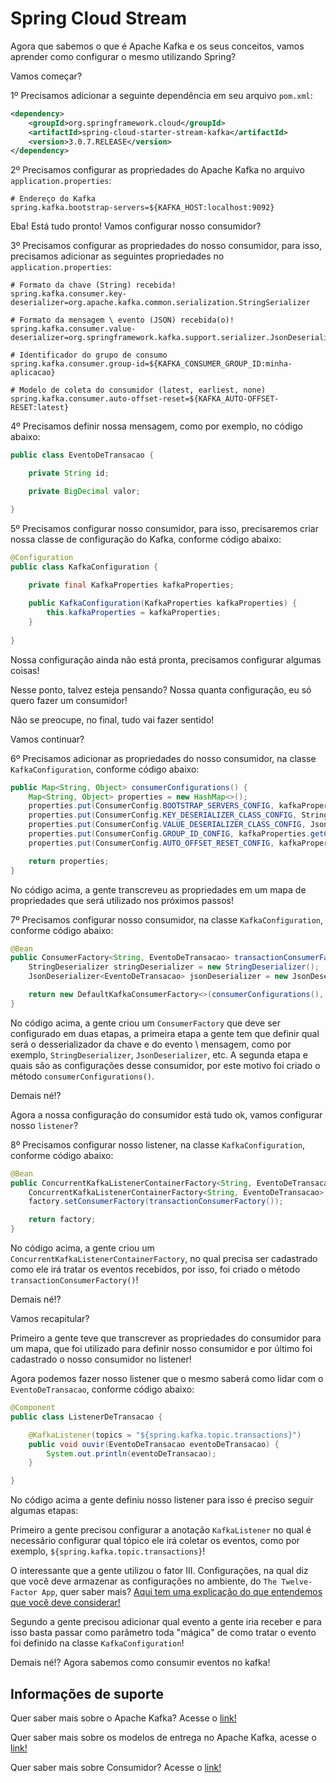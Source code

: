 # Spring Cloud Stream

Agora que sabemos o que é Apache Kafka e os seus conceitos, vamos aprender como configurar o mesmo utilizando Spring?

Vamos começar?

1º Precisamos adicionar a seguinte dependência em seu arquivo `pom.xml`:

```xml
<dependency>
    <groupId>org.springframework.cloud</groupId>
    <artifactId>spring-cloud-starter-stream-kafka</artifactId>
    <version>3.0.7.RELEASE</version>
</dependency>
```

2º Precisamos configurar as propriedades do Apache Kafka no arquivo `application.properties`:

```properties
# Endereço do Kafka
spring.kafka.bootstrap-servers=${KAFKA_HOST:localhost:9092}
```

Eba! Está tudo pronto! Vamos configurar nosso consumidor?

3º Precisamos configurar as propriedades do nosso consumidor, para isso, precisamos adicionar as seguintes propriedades 
no `application.properties`:

```properties
# Formato da chave (String) recebida!
spring.kafka.consumer.key-deserializer=org.apache.kafka.common.serialization.StringSerializer

# Formato da mensagem \ evento (JSON) recebida(o)!
spring.kafka.consumer.value-deserializer=org.springframework.kafka.support.serializer.JsonDeserializer

# Identificador do grupo de consumo
spring.kafka.consumer.group-id=${KAFKA_CONSUMER_GROUP_ID:minha-aplicacao}

# Modelo de coleta do consumidor (latest, earliest, none)
spring.kafka.consumer.auto-offset-reset=${KAFKA_AUTO-OFFSET-RESET:latest}
```

4º Precisamos definir nossa mensagem, como por exemplo, no código abaixo:

```java
public class EventoDeTransacao {

    private String id;

    private BigDecimal valor;

}
```

5º Precisamos configurar nosso consumidor, para isso, precisaremos criar nossa classe de configuração do Kafka, conforme 
código abaixo:

```java
@Configuration
public class KafkaConfiguration {

    private final KafkaProperties kafkaProperties;
    
    public KafkaConfiguration(KafkaProperties kafkaProperties) {
        this.kafkaProperties = kafkaProperties;
    }
    
}
```

Nossa configuração ainda não está pronta, precisamos configurar algumas coisas!

Nesse ponto, talvez esteja pensando? Nossa quanta configuração, eu só quero fazer um consumidor! 

Não se preocupe, no final, tudo vai fazer sentido!

Vamos continuar?

6º Precisamos adicionar as propriedades do nosso consumidor, na classe `KafkaConfiguration`, conforme código abaixo:

```java
public Map<String, Object> consumerConfigurations() {
    Map<String, Object> properties = new HashMap<>();
    properties.put(ConsumerConfig.BOOTSTRAP_SERVERS_CONFIG, kafkaProperties.getBootstrapServers());
    properties.put(ConsumerConfig.KEY_DESERIALIZER_CLASS_CONFIG, StringDeserializer.class);
    properties.put(ConsumerConfig.VALUE_DESERIALIZER_CLASS_CONFIG, JsonDeserializer.class);
    properties.put(ConsumerConfig.GROUP_ID_CONFIG, kafkaProperties.getConsumer().getGroupId());
    properties.put(ConsumerConfig.AUTO_OFFSET_RESET_CONFIG, kafkaProperties.getConsumer().getAutoOffsetReset());

    return properties;
}
```

No código acima, a gente transcreveu as propriedades em um mapa de propriedades que será utilizado nos próximos passos!

7º Precisamos configurar nosso consumidor, na classe `KafkaConfiguration`, conforme código abaixo:

```java
@Bean
public ConsumerFactory<String, EventoDeTransacao> transactionConsumerFactory() {
    StringDeserializer stringDeserializer = new StringDeserializer();
    JsonDeserializer<EventoDeTransacao> jsonDeserializer = new JsonDeserializer<>(EventoDeTransacao.class, false);

    return new DefaultKafkaConsumerFactory<>(consumerConfigurations(), stringDeserializer, jsonDeserializer);
}
```

No código acima, a gente criou um `ConsumerFactory` que deve ser configurado em duas etapas, a primeira etapa a gente 
tem que definir qual será o desserializador da chave e do evento \ mensagem, como por exemplo, `StringDeserializer`, 
`JsonDeserializer`, etc. A segunda etapa e quais são as configurações desse consumidor, por este motivo foi criado o 
método `consumerConfigurations()`.

Demais né!?

Agora a nossa configuração do consumidor está tudo ok, vamos configurar nosso `listener`? 

8º Precisamos configurar nosso listener, na classe `KafkaConfiguration`, conforme código abaixo:

```java
@Bean
public ConcurrentKafkaListenerContainerFactory<String, EventoDeTransacao> kafkaListenerContainerFactory() {
    ConcurrentKafkaListenerContainerFactory<String, EventoDeTransacao> factory = new ConcurrentKafkaListenerContainerFactory<>();
    factory.setConsumerFactory(transactionConsumerFactory());

    return factory;
}
```

No código acima, a gente criou um `ConcurrentKafkaListenerContainerFactory`, no qual precisa ser cadastrado como ele irá 
tratar os eventos recebidos, por isso, foi criado o método `transactionConsumerFactory()`!

Demais né!? 

Vamos recapitular?

Primeiro a gente teve que transcrever as propriedades do consumidor para um mapa, que foi utilizado para definir nosso 
consumidor e por último foi cadastrado o nosso consumidor no listener!

Agora podemos fazer nosso listener que o mesmo saberá como lidar com o `EventoDeTransacao`, conforme código abaixo:

```java
@Component
public class ListenerDeTransacao {

    @KafkaListener(topics = "${spring.kafka.topic.transactions}")
    public void ouvir(EventoDeTransacao eventoDeTransacao) {
        System.out.println(eventoDeTransacao);
    }

}
```

No código acima a gente definiu nosso listener para isso é preciso seguir algumas etapas:

Primeiro a gente precisou configurar a anotação `KafkaListener` no qual é necessário configurar qual tópico ele irá 
coletar os eventos, como por exemplo, `${spring.kafka.topic.transactions}`!

O interessante que a gente utilizou o fator III. Configurações, na qual diz que você deve armazenar as configurações no 
ambiente, do `The Twelve-Factor App`, quer saber mais? [Aqui tem uma explicação do que entendemos que você deve considerar!](../informacao_procedural/twelve-factor-config.md)

Segundo a gente precisou adicionar qual evento a gente iria receber e para isso basta passar como parâmetro toda "mágica" 
de como tratar o evento foi definido na classe `KafkaConfiguration`!

Demais né!? Agora sabemos como consumir eventos no kafka!

## Informações de suporte

Quer saber mais sobre o Apache Kafka? Acesse o [link!](https://kafka.apache.org)

Quer saber mais sobre os modelos de entrega no Apache Kafka, acesse o [link!](https://kafka.apache.org/documentation/#semantics)

Quer saber mais sobre Consumidor? Acesse o [link!](https://kafka.apache.org/documentation/#theconsumer)